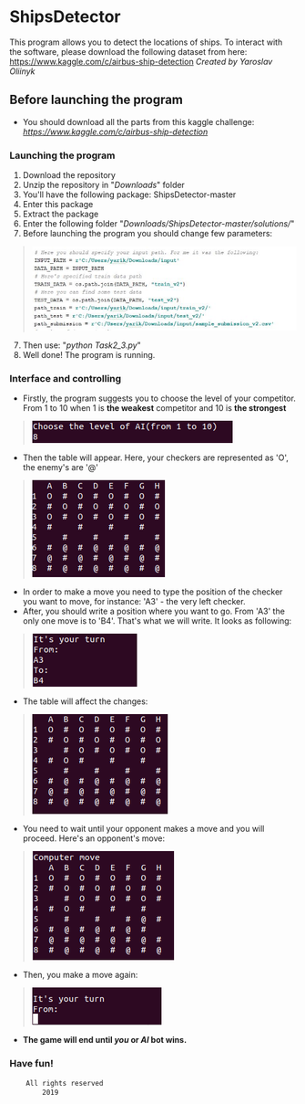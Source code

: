 # ShipsDetector
This program allows you to detect the locations of ships. To interact with the software, please download the following dataset from here: https://www.kaggle.com/c/airbus-ship-detection
*Created by Yaroslav Oliinyk*

## Before launching the program
* You should download all the parts from this kaggle challenge: *https://www.kaggle.com/c/airbus-ship-detection*

### Launching the program
1. Download the repository
2. Unzip the repository in "*Downloads*" folder
3. You'll have the following package: ShipsDetector-master
4. Enter this package
5. Extract the package
6. Enter the following folder "*Downloads/ShipsDetector-master/solutions/*"
7. Before launching the program you should change few parameters:
>![chosen parameters](https://raw.githubusercontent.com/yaroslavoliinyk/ShipsDetector/master/pics/0.JPG)
7. Then use: "*python Task2_3.py*"
8. Well done! The program is running.

### Interface and controlling
* Firstly, the program suggests you to choose the level of your competitor.
From 1 to 10 when 1 is **the weakest** competitor and 10 is **the strongest**
>![Choosing level of opponent](https://raw.githubusercontent.com/yaroslavoliinyk/checkers_AI/master/pics/1.png)
* Then the table will appear. Here, your checkers are represented as 'O', the enemy's are '@'
>![The table](https://raw.githubusercontent.com/yaroslavoliinyk/checkers_AI/master/pics/2.png)
* In order to make a move you need to type the position of the checker you want to move, for instance:
'A3' - the very left checker.
* After, you should write a position where you want to go. From 'A3' the only one move is to 'B4'.
That's what we will write.
It looks as following:
>![The move](https://raw.githubusercontent.com/yaroslavoliinyk/checkers_AI/master/pics/3.png)
* The table will affect the changes:
>![The changed table](https://raw.githubusercontent.com/yaroslavoliinyk/checkers_AI/master/pics/4.png)
* You need to wait until your opponent makes a move and you will proceed.
Here's an opponent's move:
>![The move](https://raw.githubusercontent.com/yaroslavoliinyk/checkers_AI/master/pics/5.png)
* Then, you make a move again:
>![The move](https://raw.githubusercontent.com/yaroslavoliinyk/checkers_AI/master/pics/6.png)
* **The game will end until *you* or *AI* bot wins.**
### Have fun!

		All rights reserved
			2019
